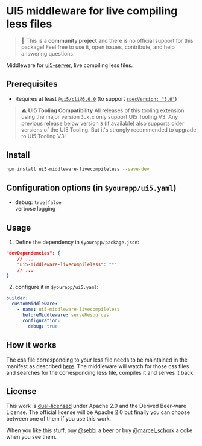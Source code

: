 # UI5 middleware for live compiling less files

> :wave: This is a **community project** and there is no official support for this package! Feel free to use it, open issues, contribute, and help answering questions.

Middleware for [ui5-server](https://github.com/SAP/ui5-server), live compiling less files.

## Prerequisites

- Requires at least [`@ui5/cli@3.0.0`](https://sap.github.io/ui5-tooling/v3/pages/CLI/) (to support [`specVersion: "3.0"`](https://sap.github.io/ui5-tooling/pages/Configuration/#specification-version-30))

> :warning: **UI5 Tooling Compatibility**
> All releases of this tooling extension using the major version `3.x.x` only support UI5 Tooling V3. Any previous release below version `3` (if available) also supports older versions of the UI5 Tooling. But it's strongly recommended to upgrade to UI5 Tooling V3!

## Install

```bash
npm install ui5-middleware-livecompileless --save-dev
```

## Configuration options (in `$yourapp/ui5.yaml`)

- debug: `true|false`  
  verbose logging

## Usage

1. Define the dependency in `$yourapp/package.json`:

```json
"devDependencies": {
    // ...
    "ui5-middleware-livecompileless": "*"
    // ...
}
```

2. configure it in `$yourapp/ui5.yaml`:

```yaml
builder:
  customMiddleware:
    - name: ui5-middleware-livecompileless
      beforeMiddleware: serveResources
      configuration:
        debug: true
```

## How it works

The css file corresponding to your less file needs to be maintained in the manifest as described [here](https://sapui5.hana.ondemand.com/#/topic/723f4b2334e344c08269159797f6f796).
The middleware will watch for those css files and searches for the corresponding less file, compiles it and serves it back.

## License

This work is [dual-licensed](../../LICENSE) under Apache 2.0 and the Derived Beer-ware License. The official license will be Apache 2.0 but finally you can choose between one of them if you use this work.

When you like this stuff, buy [@sebbi](https://app.slack.com/client/T0A7MQSJ1/D01TDU3RMSQ/user_profile/UBV5L8N8M) a beer or buy [@marcel_schork](https://twitter.com/marcel_schork) a coke when you see them.
